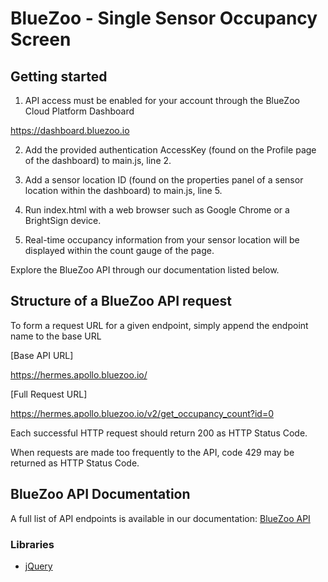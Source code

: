 # BlueZoo - Single Sensor Occupancy Screen

## Getting started

1. API access must be enabled for your account through the BlueZoo Cloud Platform Dashboard

https://dashboard.bluezoo.io

2. Add the provided authentication AccessKey (found on the Profile page of the dashboard) to main.js, line 2.

3. Add a sensor location ID (found on the properties panel of a sensor location within the dashboard) to main.js, line 5.

4. Run index.html with a web browser such as Google Chrome or a BrightSign device.

5. Real-time occupancy information from your sensor location will be displayed within the count gauge of the page.

Explore the BlueZoo API through our documentation listed below.

## Structure of a BlueZoo API request

To form a request URL for a given endpoint, simply append the endpoint name to the base URL

[Base API URL]

https://hermes.apollo.bluezoo.io/

[Full Request URL]

https://hermes.apollo.bluezoo.io/v2/get_occupancy_count?id=0

Each successful HTTP request should return 200 as HTTP Status Code.

When requests are made too frequently to the API, code 429 may be returned as HTTP Status Code.

## BlueZoo API Documentation

A full list of API endpoints is available in our documentation: [BlueZoo API](https://api.bluezoo.io/)


### Libraries

- [jQuery](https://jquery.com/)
